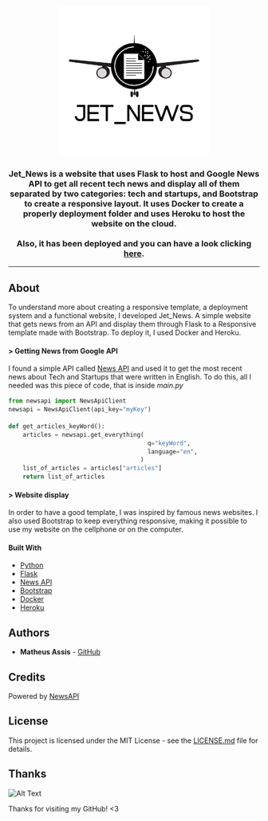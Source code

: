 <p align="center">
  <img width="300" height="300" src="/static/jet_news_logo.png">
</p>
<h3 align="center">
  Jet_News is a website that uses Flask to host and Google News API to get all recent tech news and display all of them separated by two categories: tech and startups, and Bootstrap to create a responsive layout. It uses Docker to create a properly deployment folder and uses Heroku to host the website on the cloud.
  </br></br>Also, it has been deployed and you can have a look clicking <a href="http://jet-news.herokuapp.com">here</a>.
</h3>
<hr>

## About
  To understand more about creating a responsive template, a deployment system and a functional website, I developed Jet_News. A simple website that gets news from an API and display them through Flask to a Responsive template made with Bootstrap. To deploy it, I used Docker and Heroku.

#### > Getting News from Google API
  I found a simple API called [News API](https://newsapi.org/) and used it to get the most recent news about Tech and Startups that were written in English. To do this, all I needed was this piece of code, that is inside *main.py*
```python
from newsapi import NewsApiClient
newsapi = NewsApiClient(api_key="myKey")

def get_articles_keyWord():
    articles = newsapi.get_everything(
                                       q="keyWord",
                                       language="en",
                                     )
    list_of_articles = articles["articles"]
    return list_of_articles
```

#### > Website display
  In order to have a good template, I was inspired by famous news websites. I also used Bootstrap to keep everything responsive, making it possible to use my website on the cellphone or on the computer.

#### Built With
* [Python](https://www.python.org/)
* [Flask](https://palletsprojects.com/p/flask/)
* [News API](https://newsapi.org/)
* [Bootstrap](https://getbootstrap.com/)
* [Docker](https://www.docker.com/)
* [Heroku](https://www.heroku.com/)

## Authors

* **Matheus Assis** - [GitHub](https://github.com/MatheusMAssis)

## Credits

Powered by [NewsAPI](https://newsapi.org/)

## License

This project is licensed under the MIT License - see the [LICENSE.md](LICENSE.md) file for details.

## Thanks

![Alt Text](https://media.giphy.com/media/vFKqnCdLPNOKc/giphy.gif)

Thanks for visiting my GitHub! <3
